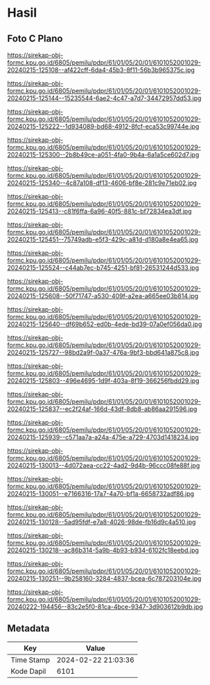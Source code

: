 # Hasil

## Foto C Plano

https://sirekap-obj-formc.kpu.go.id/6805/pemilu/pdpr/61/01/05/20/01/6101052001029-20240215-125108--af422cff-6da4-45b3-8f11-56b3b965375c.jpg

https://sirekap-obj-formc.kpu.go.id/6805/pemilu/pdpr/61/01/05/20/01/6101052001029-20240215-125144--15235544-6ae2-4c47-a7d7-34472957dd53.jpg

https://sirekap-obj-formc.kpu.go.id/6805/pemilu/pdpr/61/01/05/20/01/6101052001029-20240215-125222--1d934089-bd68-4912-8fcf-eca53c99744e.jpg

https://sirekap-obj-formc.kpu.go.id/6805/pemilu/pdpr/61/01/05/20/01/6101052001029-20240215-125300--2b8b49ce-a051-4fa0-9b4a-6a1a5ce602d7.jpg

https://sirekap-obj-formc.kpu.go.id/6805/pemilu/pdpr/61/01/05/20/01/6101052001029-20240215-125340--4c87a108-df13-4606-bf8e-281c9e71eb02.jpg

https://sirekap-obj-formc.kpu.go.id/6805/pemilu/pdpr/61/01/05/20/01/6101052001029-20240215-125413--c81f6ffa-6a96-40f5-881c-bf72834ea3df.jpg

https://sirekap-obj-formc.kpu.go.id/6805/pemilu/pdpr/61/01/05/20/01/6101052001029-20240215-125451--75749adb-e5f3-429c-a81d-d180a8e4ea65.jpg

https://sirekap-obj-formc.kpu.go.id/6805/pemilu/pdpr/61/01/05/20/01/6101052001029-20240215-125524--c44ab7ec-b745-4251-bf81-26531244d533.jpg

https://sirekap-obj-formc.kpu.go.id/6805/pemilu/pdpr/61/01/05/20/01/6101052001029-20240215-125608--50f71747-a530-409f-a2ea-a665ee03b814.jpg

https://sirekap-obj-formc.kpu.go.id/6805/pemilu/pdpr/61/01/05/20/01/6101052001029-20240215-125640--df69b652-ed0b-4ede-bd39-07a0ef056da0.jpg

https://sirekap-obj-formc.kpu.go.id/6805/pemilu/pdpr/61/01/05/20/01/6101052001029-20240215-125727--98bd2a9f-0a37-476a-9bf3-bbd641a875c8.jpg

https://sirekap-obj-formc.kpu.go.id/6805/pemilu/pdpr/61/01/05/20/01/6101052001029-20240215-125803--496e4695-1d9f-403a-8f19-366256fbdd29.jpg

https://sirekap-obj-formc.kpu.go.id/6805/pemilu/pdpr/61/01/05/20/01/6101052001029-20240215-125837--ec2f24af-166d-43df-8db8-ab86aa291596.jpg

https://sirekap-obj-formc.kpu.go.id/6805/pemilu/pdpr/61/01/05/20/01/6101052001029-20240215-125939--c571aa7a-a24a-475e-a729-4703d1418234.jpg

https://sirekap-obj-formc.kpu.go.id/6805/pemilu/pdpr/61/01/05/20/01/6101052001029-20240215-130013--4d072aea-cc22-4ad2-9d4b-96ccc08fe88f.jpg

https://sirekap-obj-formc.kpu.go.id/6805/pemilu/pdpr/61/01/05/20/01/6101052001029-20240215-130051--e7166316-17a7-4a70-bf1a-6658732adf86.jpg

https://sirekap-obj-formc.kpu.go.id/6805/pemilu/pdpr/61/01/05/20/01/6101052001029-20240215-130128--5ad95fdf-e7a8-4026-98de-fb16d9c4a510.jpg

https://sirekap-obj-formc.kpu.go.id/6805/pemilu/pdpr/61/01/05/20/01/6101052001029-20240215-130218--ac86b314-5a9b-4b93-b934-6102fc18eebd.jpg

https://sirekap-obj-formc.kpu.go.id/6805/pemilu/pdpr/61/01/05/20/01/6101052001029-20240215-130251--9b258160-3284-4837-bcea-6c787203104e.jpg

https://sirekap-obj-formc.kpu.go.id/6805/pemilu/pdpr/61/01/05/20/01/6101052001029-20240222-194456--83c2e5f0-81ca-4bce-9347-3d903612b9db.jpg


## Metadata

| Key        | Value               |
| ---------- | ------------------- |
| Time Stamp | 2024-02-22 21:03:36 |
| Kode Dapil | 6101                |



